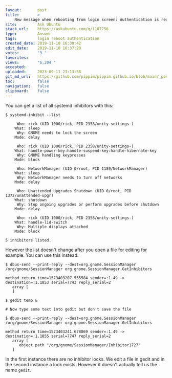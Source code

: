 ```yaml
---
layout:       post
title:        >
    New message when rebooting from login screen: Authentication is required for rebooting the system while an application asked to inhibit it
site:         Ask Ubuntu
stack_url:    https://askubuntu.com/q/1187756
type:         Answer
tags:         login reboot authentication
created_date: 2019-11-10 16:30:42
edit_date:    2019-11-10 16:37:20
votes:        "3 "
favorites:    
views:        "6,204 "
accepted:     
uploaded:     2023-09-11 23:13:58
git_md_url:   https://github.com/pippim/pippim.github.io/blob/main/_posts/2019/2019-11-10-New-message-when-rebooting-from-login-screen_-Authentication-is-required-for-rebooting-the-system-while-an-application-asked-to-inhibit-it.md
toc:          false
navigation:   false
clipboard:    false
---
```


You can get a list of all systemd inhibitors with this:

``` 
$ systemd-inhibit --list

     Who: rick (UID 1000/rick, PID 2358/unity-settings-)
    What: sleep
     Why: GNOME needs to lock the screen
    Mode: delay

     Who: rick (UID 1000/rick, PID 2358/unity-settings-)
    What: handle-power-key:handle-suspend-key:handle-hibernate-key
     Why: GNOME handling keypresses
    Mode: block

     Who: NetworkManager (UID 0/root, PID 1189/NetworkManager)
    What: sleep
     Why: NetworkManager needs to turn off networks
    Mode: delay

     Who: Unattended Upgrades Shutdown (UID 0/root, PID 1372/unattended-upgr)
    What: shutdown
     Why: Stop ongoing upgrades or perform upgrades before shutdown
    Mode: delay

     Who: rick (UID 1000/rick, PID 2358/unity-settings-)
    What: handle-lid-switch
     Why: Multiple displays attached
    Mode: block

5 inhibitors listed.
```

However the list doesn't change after you open a file for editing for example. You can use this instead:

``` 
$ dbus-send --print-reply --dest=org.gnome.SessionManager /org/gnome/SessionManager org.gnome.SessionManager.GetInhibitors

method return time=1573403207.555584 sender=:1.49 -> destination=:1.1853 serial=7743 reply_serial=2
   array [
   ]

$ gedit temp &

# Now type some text into gedit but don't save the file

$ dbus-send --print-reply --dest=org.gnome.SessionManager /org/gnome/SessionManager org.gnome.SessionManager.GetInhibitors

method return time=1573403241.678869 sender=:1.49 -> destination=:1.1855 serial=7747 reply_serial=2
   array [
      object path "/org/gnome/SessionManager/Inhibitor1727"
   ]
```

In the first instance there are no inhibitor locks. We edit a file in gedit and in the second instance a lock exists. However it doesn't actually tell us the name `gedit`.

